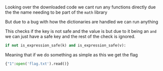 Looking over the downloaded code we cant run any functions directly due the the name needing to be part of the `math` library

But due to a bug with how the dictionaries are handled we can run anything

This checks if the key is not safe and the value is but due to it being an `and` we can just have a safe key and the rest of the check is ignored.
```py
if not is_expression_safe(k) and is_expression_safe(v):
```

Meaning that if we do something as simple as this we get the flag
```py
{"1":open('flag.txt').read()}
```